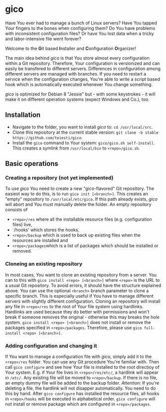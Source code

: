 # gico
Have You ever had to manage a bunch of Linux servers? Have You tapped Your fingers to the bones when configuring them? Do You have problems with inconsistent configuration files? Or have You lost data when a tricky and labor-intensive file went forever?

Welcome to the **G**it based **I**nstaller and **C**onfiguration **O**rganizer!

The main idea behind *gico* is that You store almost every configuration within a Git repository. Therefore, Your configuration is versionized and can easily be transfered to different servers. Differences in configuration among different servers are managed with branches. If you need to restart a service when the configuration changes, You're able to write a script based hook which is automatically executed whenever You change something.

*gico* is optimized for Debian 8 "Jessie" but - with some keystrokes - it will make it on different operation systems (expect Windows and Co.), too.

## Installation
  * Navigate to the folder, you want to install *gico* to: `cd /usr/local/src`.
  * Clone this repository at the current stable version: `git clone -b stable https://github.com/teiesti/gico`.
  * Install the `gico` command to Your system: `gico/gico.sh self-install`. This creates a symlink from `/usr/local/bin` to `<repo>/gico.sh`.

## Basic operations

### Creating a repository (not yet implemented)
To use *gico* You need to create a new "gico-flavored" Git repository. The easiest way to do this, is to run `gico init [<branch>]`. This creates an "empty" repository to `/usr/local/etc/gico`. If this path already exists, *gico* will abort and You must manually delete the folder. An empty repository consists of
  - `<repo>/res` where all the installable resource files (e.g. configuration files) live,
  - `<repo>/hooks' which stores the hooks,
  - `<repo>/backup` which is used to back up existing files when the resources are installed and 
  - `<repo>/packages`which is a list of packages which should be installed or removed.

### Cloneing an existing repository
In most cases, You want to clone an existing repository from a server. You can to this with `gico install <repo> [<branch>]` where `<repo>` is the URL to a usual Git repository. To avoid errors, it should have the structure explained above. You can use the optional `<branch>` branch parameter to clone a specific branch. This is especially useful if You have to manage different servers with slightly different configuration. Cloning an repository will install any file in `<repo>/res` to the root of Your file system using hardlinks. Hardlinks are used because they do better with permissions and won't break if someone removes the original - otherwise this may breaks the hole system. `gico install <repo> [<branch>]` does not install or remove the packages specified in `<repo>/packages`. Therefore, please use `gico full-install <repo> [<branch>]`.

### Adding configuration and changing it
If You want to manage a configuration file with *gico*, simply add it to the `<repo>/res` folder. You can use any Git procedure You're familiar with. Then call `gico configure` and see how Your file is installed to the root directioy of Your system. E.g. if Your file lives in `<repo>/res/etc/`, a hardlink will appear in `/etc/`. Any existing file will be moved to `<repo>/backup`. If there is no file, an empty dummy file will be added to the backup folder. *Attention:* If you're deleting a file, the hardlink will not disapper automatically. You need to do this by hand. After `gico configure` has installed the resource files, all hooks in `<repo>/hooks` will be executed in alphabetical order. `gico configure` will not install or remove package which are configured in `<repo>/packages`. 
